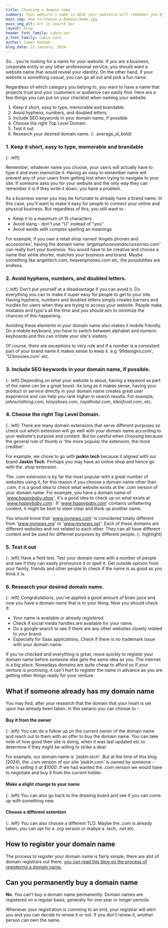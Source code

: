 ```yaml
---
title: Choosing a domain name
summary: Your website's name is what your audience will remember you by. Let's consider some things to have in mind when choosing your domain name.
main_img: How-to-choose-a-Domain-Name.jpg
main_img_alt: Url in search bar
layout: blog
header_font_family: cabin-ver
p_font_family: cabin-sans
author: James Koduah
blog_date: 22 January, 2024
---
```



So... you're looking for a name for your website.
If you are a business, corporate entity or any other professional service, you should want a website name that would reveal your identity. On the other hand, if your website is something casual, you can go all out and pick a fun name.

Regardless of which category you belong to, you want to have a name that projects trust and your customers or audience can easily find. Here are a few things you can put on your checklist when naming your website.

1. Keep it short, easy to type, memorable and brandable.
2. Avoid hyphens, numbers, and doubled letters.
3. Include SEO keywords in your domain name, if possible.
4. Choose the right Top Level Domain.
5. Test it out
6. Research your desired domain name.
{: .average_ul_bold}


### 1\. Keep it short, easy to type, memorable and brandable
{: .left}

Remember, whatever name you choose, your users will actually have to type it and even memorize it. Having an easy to remember name will prevent any of your users from getting lost when trying to navigate to your site. If someone asks you for your website and the only way they can remember it is if they write it down, you have a problem. 

As a business owner you may be fortunate to already have a brand name. In this case, you'll want to make it easy for people to connect your online and physical business. But regardless of this, you still want to :

* Keep it to a maximum of 15 characters
* Avoid slang - don't use "U" instead of "you"
* Avoid words with complex spelling an meanings

For example, if you own a retail shop named 'Angels phones and accessories', having the domain name *'angelsphonesandaccessories.com'* can really hurt your business. You would have to be creative and choose a name that while shorter, matches your business and brand. Maybe something like angeltech.com, heavenphones.com etc, the possibilities are endless.


### 2\. Avoid hyphens, numbers, and doubled letters.
{:.left}
Don't put yourself at a disadvantage if you can avoid it. Do everything you can to make it super easy for people to get to your site. Having hyphens, numbers and doubled letters simply creates barriers and hurdles for users when they are trying to access your website. People make mistakes and typo's all the time and you should aim to minimize the chances of this happening.

Avoiding these elements in your domain name also makes it mobile friendly. On a mobile keyboard, you have to switch between alphabet and numeric keyboards and this can irritate your site's visitors.

Of course, there are exceptions to very rule and if a number is a consistent part of your brand name it makes sense to keep it. e.g '99designs.com', '123movies.com' etc.


### 3. Include SEO keywords in your domain name, if possible.
{: .left}
Depending on what your website is about, having a keyword as part of the name can be a great boost. As long as it makes sense, having your product or service directly in your domain name creates great user experience and can help you rank higher in search results.
For example, *johnsclothing.com*, *tonyshoes.com*, *royalhotel.com*, *kikisfood.com*, etc.

### 4. Choose the right Top Level Domain.
{: .left}
There are many domain extensions that serve different purposes so check out which extension will go well with your domain name according to your website's purpose and content. But be careful when choosing because the general rule of thumb is 'the more popular the extension, the more credible'.

For example, we chose to go with **jaskin.tech** because it aligned with our brand **Jaskin Tech**. Perhaps you may have an online shop and hence go with the *.shop* extension.

The *.com* extension is by far the most popular with a great number of websites using it, for this reason if you choose a domain name other than *.com*, it is a good idea to check what website exists at the *.com* version of your domain name. For example, you have a domain name of *'www.happybaby.shop'*, it's a good idea to check up on what exists at *'www.happybaby.com'*. If *'www.happybaby.com'* contains unflattering content, it might be best to steer clear and think up another name.

You should know that *'www.joynews.com'* is considered totally different from *'www.joynews.org'* or *'www.joynews.net'*. Each of these domains are different websites and not related to each other. They can all have different content and be used for differnet purposes by different people.
{: .highlight} 

### 5. Test it out
{: .left}
Have a field test. Test your domain name with a number of people and see if they can easily pronounce it or spell it. Get outside opinion from your family, friends and other people to check if the name is as good as you think it is.

### 6. Research your desired domain name.
{: .left}
Congratulations, you've applied a good amount of brain juice and now you have a domain name that is to your liking. Now you should check if: 

* Your name is available or already registered.
* Check if social media handles are available for your name.
* Do a google search to see if there are any other websites closely related to your brand.
* Especially for Saas applications, Check if there is no trademark issue with your domain name.

If you've checked and everything is great, move quickly to register your domain name before someone else gets the same idea as you. The internet is a big place. Nowadays domains are quite cheap to afford so if your venture is promising, it can't hurt to register the name in advance as you are getting other things ready for your venture.


## What if someone already has my domain name
You may find, after your research that the domain that your heart is set upon has already been taken. In this senario you can choose to - 

#### Buy it from the owner
{: .left}
You can do a follow up on the current owner of the domain name and reach out to them with an offer to buy the domain name. You can take note of how good their site is doing, when it was last updated etc to determine if they might be willing to strike a deal.

For example, our domain name is *'jaskin.tech'*. But at the time of this blog (2024), the *.com* version of our site *'jaskin.com'* is owned by someone - *who is selling it at $1000*. If we had wanted the *.com* version we would have to negotiate and buy it from the current holder.

#### Make a slight change to your name
{: .left}
You can also go back to the drawing board and see if you can come up with something new.

#### Choose a different extention
{: .left}
You can also choose a different TLD. Maybe the *.com* is already taken, you can opt for a *.org* version or mabye a *.tech*, *.net* etc.



## How to register your domain name
The process to register your domain name is fairly simple, there are alot of domain registrars out there, [you can read this blog on the process of registering a domain name.](/)

## Can you permanently buy a domain name
**No**. You can't buy a domain name permanently. Domain names are registered on a regular basis, generally for one year or longer periods.

Whenever your registration is comming to an end, your registrar will alert you and you can decide to renew it or not. If you don't renew it, another person can own the name.